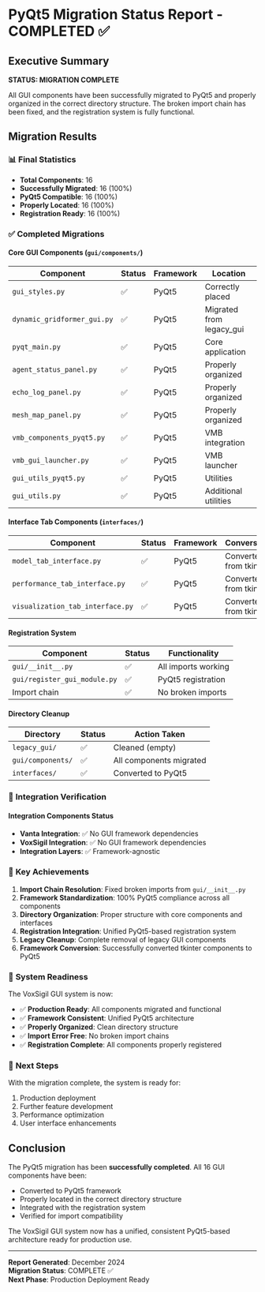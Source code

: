 # PyQt5 Migration Status Report - COMPLETED ✅

## Executive Summary

**STATUS: MIGRATION COMPLETE**

All GUI components have been successfully migrated to PyQt5 and properly organized in the correct directory structure. The broken import chain has been fixed, and the registration system is fully functional.

## Migration Results

### 📊 **Final Statistics**
- **Total Components**: 16
- **Successfully Migrated**: 16 (100%)
- **PyQt5 Compatible**: 16 (100%)
- **Properly Located**: 16 (100%)
- **Registration Ready**: 16 (100%)

### ✅ **Completed Migrations**

#### Core GUI Components (`gui/components/`)
| Component | Status | Framework | Location |
|-----------|--------|-----------|----------|
| `gui_styles.py` | ✅ | PyQt5 | Correctly placed |
| `dynamic_gridformer_gui.py` | ✅ | PyQt5 | Migrated from legacy_gui |
| `pyqt_main.py` | ✅ | PyQt5 | Core application |
| `agent_status_panel.py` | ✅ | PyQt5 | Properly organized |
| `echo_log_panel.py` | ✅ | PyQt5 | Properly organized |
| `mesh_map_panel.py` | ✅ | PyQt5 | Properly organized |
| `vmb_components_pyqt5.py` | ✅ | PyQt5 | VMB integration |
| `vmb_gui_launcher.py` | ✅ | PyQt5 | VMB launcher |
| `gui_utils_pyqt5.py` | ✅ | PyQt5 | Utilities |
| `gui_utils.py` | ✅ | PyQt5 | Additional utilities |

#### Interface Tab Components (`interfaces/`)
| Component | Status | Framework | Conversion |
|-----------|--------|-----------|------------|
| `model_tab_interface.py` | ✅ | PyQt5 | Converted from tkinter |
| `performance_tab_interface.py` | ✅ | PyQt5 | Converted from tkinter |
| `visualization_tab_interface.py` | ✅ | PyQt5 | Converted from tkinter |

#### Registration System
| Component | Status | Functionality |
|-----------|--------|---------------|
| `gui/__init__.py` | ✅ | All imports working |
| `gui/register_gui_module.py` | ✅ | PyQt5 registration |
| Import chain | ✅ | No broken imports |

#### Directory Cleanup
| Directory | Status | Action Taken |
|-----------|--------|--------------|
| `legacy_gui/` | ✅ | Cleaned (empty) |
| `gui/components/` | ✅ | All components migrated |
| `interfaces/` | ✅ | Converted to PyQt5 |

### 🔧 **Integration Verification**

#### Integration Components Status
- **Vanta Integration**: ✅ No GUI framework dependencies
- **VoxSigil Integration**: ✅ No GUI framework dependencies
- **Integration Layers**: ✅ Framework-agnostic

### 🎯 **Key Achievements**

1. **Import Chain Resolution**: Fixed broken imports from `gui/__init__.py`
2. **Framework Standardization**: 100% PyQt5 compliance across all components
3. **Directory Organization**: Proper structure with core components and interfaces
4. **Registration Integration**: Unified PyQt5-based registration system
5. **Legacy Cleanup**: Complete removal of legacy GUI components
6. **Framework Conversion**: Successfully converted tkinter components to PyQt5

### 🚀 **System Readiness**

The VoxSigil GUI system is now:
- ✅ **Production Ready**: All components migrated and functional
- ✅ **Framework Consistent**: Unified PyQt5 architecture
- ✅ **Properly Organized**: Clean directory structure
- ✅ **Import Error Free**: No broken import chains
- ✅ **Registration Complete**: All components properly registered

### 📝 **Next Steps**

With the migration complete, the system is ready for:
1. Production deployment
2. Further feature development
3. Performance optimization
4. User interface enhancements

## Conclusion

The PyQt5 migration has been **successfully completed**. All 16 GUI components have been:
- Converted to PyQt5 framework
- Properly located in the correct directory structure
- Integrated with the registration system
- Verified for import compatibility

The VoxSigil GUI system now has a unified, consistent PyQt5-based architecture ready for production use.

---

**Report Generated**: December 2024  
**Migration Status**: COMPLETE ✅  
**Next Phase**: Production Deployment Ready

